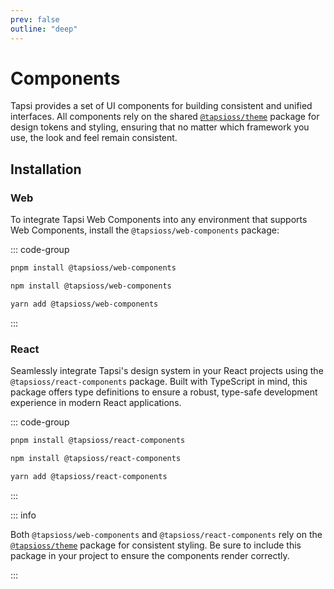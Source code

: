 ```yaml
---
prev: false
outline: "deep"
---
```


# Components

Tapsi provides a set of UI components for building consistent and unified
interfaces. All components rely on the shared [`@tapsioss/theme`](/theme.html)
package for design tokens and styling, ensuring that no matter which framework
you use, the look and feel remain consistent.

## Installation

### Web

To integrate Tapsi Web Components into any environment that supports Web
Components, install the `@tapsioss/web-components` package:

::: code-group

```bash [pnpm]
pnpm install @tapsioss/web-components
```

```bash [npm]
npm install @tapsioss/web-components
```

```bash [yarn]
yarn add @tapsioss/web-components
```

:::

### React

Seamlessly integrate Tapsi's design system in your React projects using the
`@tapsioss/react-components` package. Built with TypeScript in mind, this
package offers type definitions to ensure a robust, type-safe development
experience in modern React applications.

::: code-group

```bash [pnpm]
pnpm install @tapsioss/react-components
```

```bash [npm]
npm install @tapsioss/react-components
```

```bash [yarn]
yarn add @tapsioss/react-components
```

:::

::: info

Both `@tapsioss/web-components` and `@tapsioss/react-components` rely on the
[`@tapsioss/theme`](/theme.html) package for consistent styling. Be sure to include
this package in your project to ensure the components render correctly.

:::
